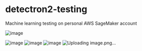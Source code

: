 # detectron2-testing

Machine learning testing on personal AWS SageMaker account

![image](https://github.com/Mike11199/detectron2-testing/assets/91037796/6a020ac5-5c93-47ec-939d-4f86b085a51f)


![image](https://github.com/Mike11199/detectron2-testing/assets/91037796/80a9e1f6-5ff1-4432-b775-d0ce8c43ceea)
![image](https://github.com/Mike11199/detectron2-testing/assets/91037796/02b61499-9dd6-4e9d-a33d-4d4e99ebc9bb)
![image](https://github.com/Mike11199/detectron2-testing/assets/91037796/063e2f97-349e-4950-950c-7eb7634daf90)
![Uploading image.png…]()
